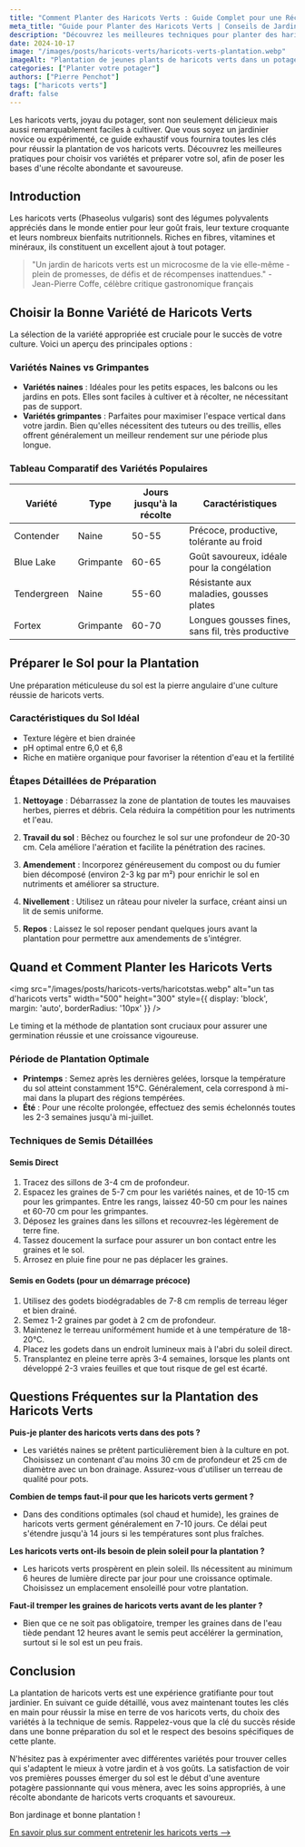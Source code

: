 ```yaml
---
title: "Comment Planter des Haricots Verts : Guide Complet pour une Récolte Abondante"
meta_title: "Guide pour Planter des Haricots Verts | Conseils de Jardinage"
description: "Découvrez les meilleures techniques pour planter des haricots verts. De la préparation du sol à la récolte, suivez nos conseils d'experts pour un potager productif."
date: 2024-10-17
image: "/images/posts/haricots-verts/haricots-verts-plantation.webp"
imageAlt: "Plantation de jeunes plants de haricots verts dans un potager ensoleillé"
categories: ["Planter votre potager"]
authors: ["Pierre Penchot"]
tags: ["haricots verts"]
draft: false
---
```



Les haricots verts, joyau du potager, sont non seulement délicieux mais aussi remarquablement faciles à cultiver. Que vous soyez un jardinier novice ou expérimenté, ce guide exhaustif vous fournira toutes les clés pour réussir la plantation de vos haricots verts. Découvrez les meilleures pratiques pour choisir vos variétés et préparer votre sol, afin de poser les bases d'une récolte abondante et savoureuse.


## Introduction

Les haricots verts (Phaseolus vulgaris) sont des légumes polyvalents appréciés dans le monde entier pour leur goût frais, leur texture croquante et leurs nombreux bienfaits nutritionnels. Riches en fibres, vitamines et minéraux, ils constituent un excellent ajout à tout potager.

> "Un jardin de haricots verts est un microcosme de la vie elle-même - plein de promesses, de défis et de récompenses inattendues." - Jean-Pierre Coffe, célèbre critique gastronomique français

## Choisir la Bonne Variété de Haricots Verts

La sélection de la variété appropriée est cruciale pour le succès de votre culture. Voici un aperçu des principales options :

### Variétés Naines vs Grimpantes

- **Variétés naines** : Idéales pour les petits espaces, les balcons ou les jardins en pots. Elles sont faciles à cultiver et à récolter, ne nécessitant pas de support.
- **Variétés grimpantes** : Parfaites pour maximiser l'espace vertical dans votre jardin. Bien qu'elles nécessitent des tuteurs ou des treillis, elles offrent généralement un meilleur rendement sur une période plus longue.

### Tableau Comparatif des Variétés Populaires

| Variété     | Type      | Jours jusqu'à la récolte | Caractéristiques                                |
|-------------|-----------|--------------------------|--------------------------------------------------|
| Contender   | Naine     | 50-55                    | Précoce, productive, tolérante au froid          |
| Blue Lake   | Grimpante | 60-65                    | Goût savoureux, idéale pour la congélation       |
| Tendergreen | Naine     | 55-60                    | Résistante aux maladies, gousses plates          |
| Fortex      | Grimpante | 60-70                    | Longues gousses fines, sans fil, très productive |

## Préparer le Sol pour la Plantation

Une préparation méticuleuse du sol est la pierre angulaire d'une culture réussie de haricots verts.

### Caractéristiques du Sol Idéal

- Texture légère et bien drainée
- pH optimal entre 6,0 et 6,8
- Riche en matière organique pour favoriser la rétention d'eau et la fertilité

### Étapes Détaillées de Préparation

1. **Nettoyage** : Débarrassez la zone de plantation de toutes les mauvaises herbes, pierres et débris. Cela réduira la compétition pour les nutriments et l'eau.

2. **Travail du sol** : Bêchez ou fourchez le sol sur une profondeur de 20-30 cm. Cela améliore l'aération et facilite la pénétration des racines.

3. **Amendement** : Incorporez généreusement du compost ou du fumier bien décomposé (environ 2-3 kg par m²) pour enrichir le sol en nutriments et améliorer sa structure.

4. **Nivellement** : Utilisez un râteau pour niveler la surface, créant ainsi un lit de semis uniforme.

5. **Repos** : Laissez le sol reposer pendant quelques jours avant la plantation pour permettre aux amendements de s'intégrer.

## Quand et Comment Planter les Haricots Verts

<img src="/images/posts/haricots-verts/haricotstas.webp" alt="un tas d'haricots verts" width="500" height="300" style={{ display: 'block', margin: 'auto', borderRadius: '10px' }} />


Le timing et la méthode de plantation sont cruciaux pour assurer une germination réussie et une croissance vigoureuse.

### Période de Plantation Optimale

- **Printemps** : Semez après les dernières gelées, lorsque la température du sol atteint constamment 15°C. Généralement, cela correspond à mi-mai dans la plupart des régions tempérées.
- **Été** : Pour une récolte prolongée, effectuez des semis échelonnés toutes les 2-3 semaines jusqu'à mi-juillet.

### Techniques de Semis Détaillées

#### Semis Direct

1. Tracez des sillons de 3-4 cm de profondeur.
2. Espacez les graines de 5-7 cm pour les variétés naines, et de 10-15 cm pour les grimpantes. Entre les rangs, laissez 40-50 cm pour les naines et 60-70 cm pour les grimpantes.
3. Déposez les graines dans les sillons et recouvrez-les légèrement de terre fine.
4. Tassez doucement la surface pour assurer un bon contact entre les graines et le sol.
5. Arrosez en pluie fine pour ne pas déplacer les graines.

#### Semis en Godets (pour un démarrage précoce)

1. Utilisez des godets biodégradables de 7-8 cm remplis de terreau léger et bien drainé.
2. Semez 1-2 graines par godet à 2 cm de profondeur.
3. Maintenez le terreau uniformément humide et à une température de 18-20°C.
4. Placez les godets dans un endroit lumineux mais à l'abri du soleil direct.
5. Transplantez en pleine terre après 3-4 semaines, lorsque les plants ont développé 2-3 vraies feuilles et que tout risque de gel est écarté.

## Questions Fréquentes sur la Plantation des Haricots Verts

**Puis-je planter des haricots verts dans des pots ?**
- Les variétés naines se prêtent particulièrement bien à la culture en pot. Choisissez un contenant d'au moins 30 cm de profondeur et 25 cm de diamètre avec un bon drainage. Assurez-vous d'utiliser un terreau de qualité pour pots.

**Combien de temps faut-il pour que les haricots verts germent ?**
- Dans des conditions optimales (sol chaud et humide), les graines de haricots verts germent généralement en 7-10 jours. Ce délai peut s'étendre jusqu'à 14 jours si les températures sont plus fraîches.

**Les haricots verts ont-ils besoin de plein soleil pour la plantation ?**
- Les haricots verts prospèrent en plein soleil. Ils nécessitent au minimum 6 heures de lumière directe par jour pour une croissance optimale. Choisissez un emplacement ensoleillé pour votre plantation.

**Faut-il tremper les graines de haricots verts avant de les planter ?**
- Bien que ce ne soit pas obligatoire, tremper les graines dans de l'eau tiède pendant 12 heures avant le semis peut accélérer la germination, surtout si le sol est un peu frais.

## Conclusion

La plantation de haricots verts est une expérience gratifiante pour tout jardinier. En suivant ce guide détaillé, vous avez maintenant toutes les clés en main pour réussir la mise en terre de vos haricots verts, du choix des variétés à la technique de semis. Rappelez-vous que la clé du succès réside dans une bonne préparation du sol et le respect des besoins spécifiques de cette plante.

N'hésitez pas à expérimenter avec différentes variétés pour trouver celles qui s'adaptent le mieux à votre jardin et à vos goûts. La satisfaction de voir vos premières pousses émerger du sol est le début d'une aventure potagère passionnante qui vous mènera, avec les soins appropriés, à une récolte abondante de haricots verts croquants et savoureux.

Bon jardinage et bonne plantation !


[En savoir plus sur comment entretenir les haricots verts -->](entretien-plants-haricots-verts)